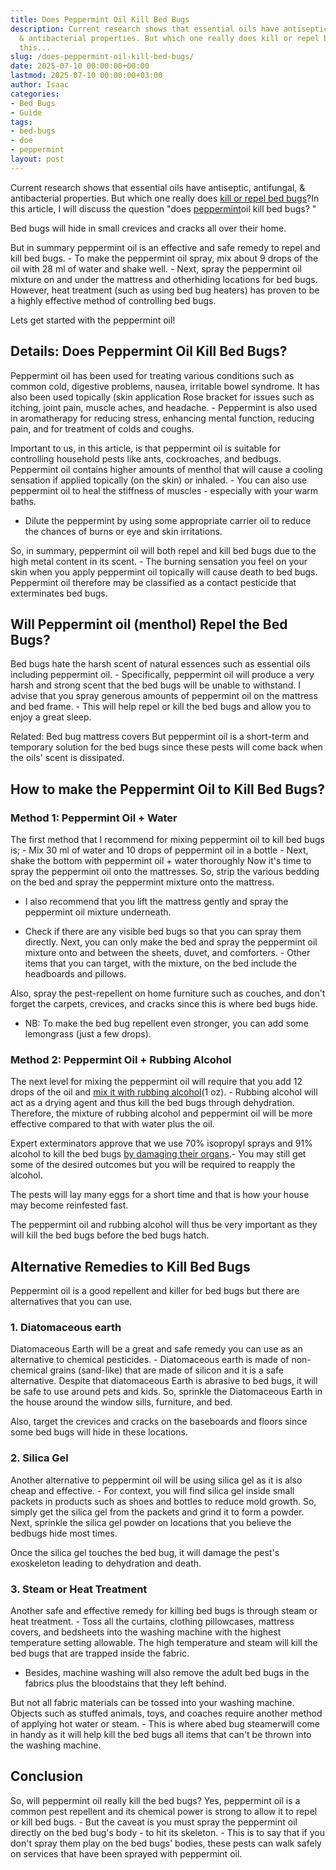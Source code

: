 ```yaml
---
title: Does Peppermint Oil Kill Bed Bugs
description: Current research shows that essential oils have antiseptic, antifungal,
  & antibacterial properties. But which one really does kill or repel bed bugs ? In
  this...
slug: /does-peppermint-oil-kill-bed-bugs/
date: 2025-07-10 00:00:00+00:00
lastmod: 2025-07-10 00:00:00+03:00
author: Isaac
categories:
- Bed Bugs
- Guide
tags:
- bed-bugs
- doe
- peppermint
layout: post
---
```

Current research shows that essential oils have antiseptic, antifungal, & antibacterial properties. But which one really does [kill or repel bed bugs](https://pestpolicy.com/essential-oils-for-[bed-bugs](https://pestpolicy.com/does-baby-powder-kill-bed-bugs/)/)?In this article, I will discuss the question "does [peppermint](https://pestpolicy.com/does-peppermint-oil-repel-spiders/)oil kill bed bugs? "

Bed bugs will hide in small crevices and cracks all over their home.

But in summary peppermint oil is an effective and safe remedy to repel and kill bed bugs. - To make the peppermint oil spray, mix about 9 drops of the oil with 28 ml of water and shake well. - Next, spray the peppermint oil mixture on and under the mattress and otherhiding locations for bed bugs. However, heat treatment (such as using bed bug heaters) has proven to be a highly effective method of controlling bed bugs.

Lets get started with the peppermint oil!

##  Details: Does Peppermint Oil Kill Bed Bugs?

Peppermint oil has been used for treating various conditions such as common cold, digestive problems, nausea, irritable bowel syndrome. It has also been used topically (skin application Rose bracket for issues such as itching, joint pain, muscle aches, and headache. - Peppermint is also used in aromatherapy for reducing stress, enhancing mental function, reducing pain, and for treatment of colds and coughs.

Important to us, in this article, is that peppermint oil is suitable for controlling household pests like ants, cockroaches, and bedbugs. Peppermint oil contains higher amounts of menthol that will cause a cooling sensation if applied topically (on the skin) or inhaled. - You can also use peppermint oil to heal the stiffness of muscles - especially with your warm baths.

- Dilute the peppermint by using some appropriate carrier oil to reduce the chances of burns or eye and skin irritations.

So, in summary, peppermint oil will both repel and kill bed bugs due to the high metal content in its scent. - The burning sensation you feel on your skin when you apply peppermint oil topically will cause death to bed bugs. Peppermint oil therefore may be classified as a contact pesticide that exterminates bed bugs.

##  Will Peppermint oil (menthol) Repel the Bed Bugs?

Bed bugs hate the harsh scent of natural essences such as essential oils including peppermint oil. - Specifically, peppermint oil will produce a very harsh and strong scent that the bed bugs will be unable to withstand. I advise that you spray generous amounts of peppermint oil on the mattress and bed frame. - This will help repel or kill the bed bugs and allow you to enjoy a great sleep.

Related: Bed bug mattress covers But peppermint oil is a short-term and temporary solution for the bed bugs since these pests will come back when the oils' scent is dissipated.

##  How to make the Peppermint Oil to Kill Bed Bugs?

###  Method 1: Peppermint Oil + Water

The first method that I recommend for mixing peppermint oil to kill bed bugs is; - Mix 30 ml of water and 10 drops of peppermint oil in a bottle - Next, shake the bottom with peppermint oil + water thoroughly Now it's time to spray the peppermint oil onto the mattresses. So, strip the various bedding on the bed and spray the peppermint mixture onto the mattress.

- I also recommend that you lift the mattress gently and spray the peppermint oil mixture underneath.

- Check if there are any visible bed bugs so that you can spray them directly. Next, you can only make the bed and spray the peppermint oil mixture onto and between the sheets, duvet, and comforters. - Other items that you can target, with the mixture, on the bed include the headboards and pillows.

Also, spray the pest-repellent on home furniture such as couches, and don't forget the carpets, crevices, and cracks since this is where bed bugs hide.

- NB: To make the bed bug repellent even stronger, you can add some lemongrass (just a few drops).

###  Method 2: Peppermint Oil + Rubbing Alcohol

The next level for mixing the peppermint oil will require that you add 12 drops of the oil and [mix it with rubbing alcohol](https://pestpolicy.com/does-rubbing-alcohol-kill-bed-bugs/)(1 oz). - Rubbing alcohol will act as a drying agent and thus kill the bed bugs through dehydration. Therefore, the mixture of rubbing alcohol and peppermint oil will be more effective compared to that with water plus the oil.

Expert exterminators approve that we use 70% isopropyl sprays and 91% alcohol to kill the bed bugs [by damaging their organs](https://books.google.com.au/books?id=xrxSr9S_H3oC&pg=PT19&dq=bed+bugs+alcohol&hl=en&sa=X&redir_esc=y#v=onepage&q=earth&f=false).- You may still get some of the desired outcomes but you will be required to reapply the alcohol.

The pests will lay many eggs for a short time and that is how your house may become reinfested fast.

The peppermint oil and rubbing alcohol will thus be very important as they will kill the bed bugs before the bed bugs hatch.

##  Alternative Remedies to Kill Bed Bugs

Peppermint oil is a good repellent and killer for bed bugs but there are alternatives that you can use.

###  1. Diatomaceous earth

Diatomaceous Earth will be a great and safe remedy you can use as an alternative to chemical pesticides. - Diatomaceous earth is made of non-chemical grains (sand-like) that are made of silicon and it is a safe alternative. Despite that diatomaceous Earth is abrasive to bed bugs, it will be safe to use around pets and kids. So, sprinkle the Diatomaceous Earth in the house around the window sills, furniture, and bed.

Also, target the crevices and cracks on the baseboards and floors since some bed bugs will hide in these locations.

###  2. Silica Gel

Another alternative to peppermint oil will be using silica gel as it is also cheap and effective. - For context, you will find silica gel inside small packets in products such as shoes and bottles to reduce mold growth. So, simply get the silica gel from the packets and grind it to form a powder. Next, sprinkle the silica gel powder on locations that you believe the bedbugs hide most times.

Once the silica gel touches the bed bug, it will damage the pest's exoskeleton leading to dehydration and death.

###  3. Steam or Heat Treatment

Another safe and effective remedy for killing bed bugs is through steam or heat treatment. - Toss all the curtains, clothing pillowcases, mattress covers, and bedsheets into the washing machine with the highest temperature setting allowable. The high temperature and steam will kill the bed bugs that are trapped inside the fabric.

- Besides, machine washing will also remove the adult bed bugs in the fabrics plus the bloodstains that they left behind.

But not all fabric materials can be tossed into your washing machine. Objects such as stuffed animals, toys, and coaches require another method of applying hot water or steam. - This is where abed bug steamerwill come in handy as it will help kill the bed bugs all items that can't be thrown into the washing machine.

##  Conclusion

So, will peppermint oil really kill the bed bugs? Yes, peppermint oil is a common pest repellent and its chemical power is strong to allow it to repel or kill bed bugs. - But the caveat is you must spray the peppermint oil directly on the bed bug's body - to hit its skeleton. - This is to say that if you don't spray them play on the bed bugs' bodies, these pests can walk safely on services that have been sprayed with peppermint oil.
